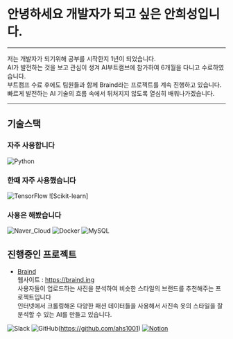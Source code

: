 
# 안녕하세요 개발자가 되고 싶은 안희성입니다.
---
저는 개발자가 되기위해 공부를 시작한지 1년이 되었습니다.<br> 
AI가 발전하는 것을 보고 관심이 생겨 AI부트캠브에 참가하여 6개월을 다니고 수료하였습니다.<br> 
부트캠프 수료 후에도 팀원들과 함께 Braind라는 프로젝트를 계속 진행하고 있습니다.<br> 
빠르게 발전하는 AI 기술의 흐름 속에서 뒤처지지 않도록 열심히 배워나가겠습니다.

---

## 기술스택

### 자주 사용합니다
![Python](https://img.shields.io/badge/Python-3776AB?style=flat-square&logo=python&logoColor=white)

### 한때 자주 사용했습니다
![TensorFlow](https://img.shields.io/badge/TensorFlow-FF6F00?style=flat-square&logo=tensorflow&logoColor=white)
![Scikit-learn]

### 사용은 해봤습니다
![Naver_Cloud](https://img.shields.io/badge/Naver_Cloud-03C75A?style=flat-square&logo=naver&logoColor=white)
![Docker](https://img.shields.io/badge/Docker-2496ED?style=flat-square&logo=docker&logoColor=white)
![MySQL](https://img.shields.io/badge/MySQL-4479A1?style=flat-square&logo=mysql&logoColor=white)


## 진행중인 프로젝트
- [Braind](https://github.com/sioscorial/braind.ing) <br>
  웹사이트 : https://braind.ing<br>
  사용자들이 업로드하는 사진을 분석하여 비슷한 스타일의 브랜드를 추천해주는 프로젝트입니다<br>
  인터넷에서 크롤링해온 다양한 패션 데이터들을 사용해서 사진속 옷의 스타일을 잘 분석할 수 있는 AI를 만들고 있습니다.

![Slack](https://img.shields.io/badge/Slack-4A154B?style=flat-square&logo=slack&logoColor=white)
![GitHub](https://img.shields.io/badge/GitHub-181717?style=flat-square&logo=github&logoColor=white)(https://github.com/ahs1001)
[![Notion](https://img.shields.io/badge/Notion-000000?style=flat-square&logo=notion&logoColor=white)](https://www.notion.so/MLOps-Engineer-2ef91d9ec15c49f1b45fb8288d765fef)
